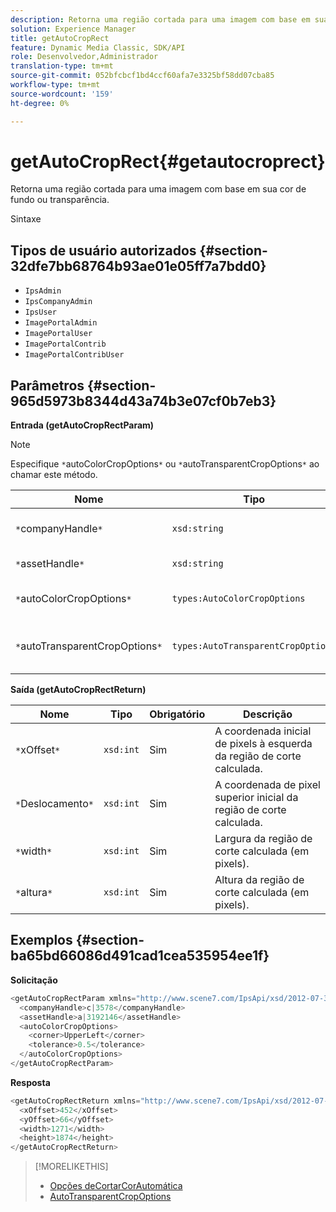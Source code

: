 ```yaml
---
description: Retorna uma região cortada para uma imagem com base em sua cor de fundo ou transparência.
solution: Experience Manager
title: getAutoCropRect
feature: Dynamic Media Classic, SDK/API
role: Desenvolvedor,Administrador
translation-type: tm+mt
source-git-commit: 052bfcbcf1bd4ccf60afa7e3325bf58dd07cba85
workflow-type: tm+mt
source-wordcount: '159'
ht-degree: 0%

---
```



# getAutoCropRect{#getautocroprect}

Retorna uma região cortada para uma imagem com base em sua cor de fundo ou transparência.

Sintaxe

## Tipos de usuário autorizados {#section-32dfe7bb68764b93ae01e05ff7a7bdd0}

* `IpsAdmin`
* `IpsCompanyAdmin`
* `IpsUser`
* `ImagePortalAdmin`
* `ImagePortalUser`
* `ImagePortalContrib`
* `ImagePortalContribUser`

## Parâmetros {#section-965d5973b8344d43a74b3e07cf0b7eb3}

**Entrada (getAutoCropRectParam)**

>[!NOTE]
>
>Especifique `*`autoColorCropOptions`*` ou `*`autoTransparentCropOptions`*` ao chamar este método.

| Nome | Tipo | Obrigatório | Descrição |
|---|---|---|---|
| `*`companyHandle`*` | `xsd:string` | Sim | O identificador da empresa com o ativo que deseja trabalhar. |
| `*`assetHandle`*` | `xsd:string` | Sim | O identificador do ativo com o qual você deseja trabalhar. |
| `*`autoColorCropOptions`*` | `types:AutoColorCropOptions` | Não | Calcular retângulo de corte com base na cor. Consulte [AutoColorCropOptions](../../../types/c-data-types/r-auto-color-crop-options.md#reference-976c3a1f8e47473cae016a4e9e09e4a6). |
| `*`autoTransparentCropOptions`*` | `types:AutoTransparentCropOptions` | Não | Calcule o retângulo de corte com base na transparência. Consulte [AutoTransparentCropOptions](../../../types/c-data-types/r-auto-transparent-crop-options.md#reference-f4460b3bdf814f4c85e4f097ea4e6e2b). |

**Saída (getAutoCropRectReturn)**

| Nome | Tipo | Obrigatório | Descrição |
|---|---|---|---|
| `*`xOffset`*` | `xsd:int` | Sim | A coordenada inicial de pixels à esquerda da região de corte calculada. |
| `*`Deslocamento`*` | `xsd:int` | Sim | A coordenada de pixel superior inicial da região de corte calculada. |
| `*`width`*` | `xsd:int` | Sim | Largura da região de corte calculada (em pixels). |
| `*`altura`*` | `xsd:int` | Sim | Altura da região de corte calculada (em pixels). |

## Exemplos {#section-ba65bd66086d491cad1cea535954ee1f}

**Solicitação**

```java
<getAutoCropRectParam xmlns="http://www.scene7.com/IpsApi/xsd/2012-07-31-beta">
  <companyHandle>c|3578</companyHandle>
  <assetHandle>a|3192146</assetHandle>
  <autoColorCropOptions>
    <corner>UpperLeft</corner>
    <tolerance>0.5</tolerance>
  </autoColorCropOptions>
</getAutoCropRectParam>
```

**Resposta**

```java
<getAutoCropRectReturn xmlns="http://www.scene7.com/IpsApi/xsd/2012-07-31-beta">
  <xOffset>452</xOffset>
  <yOffset>66</yOffset>
  <width>1271</width>
  <height>1874</height>
</getAutoCropRectReturn>
```

>[!MORELIKETHIS]
>
>* [Opções deCortarCorAutomática](../../../types/c-data-types/r-auto-color-crop-options.md#reference-976c3a1f8e47473cae016a4e9e09e4a6)
>* [AutoTransparentCropOptions](../../../types/c-data-types/r-auto-transparent-crop-options.md#reference-f4460b3bdf814f4c85e4f097ea4e6e2b)

